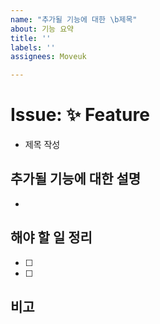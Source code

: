 ```yaml
---
name: "추가될 기능에 대한 \b제목"
about: 기능 요약
title: ''
labels: ''
assignees: Moveuk

---
```


# Issue: ✨ Feature
- 제목 작성

## 추가될 기능에 대한 설명
- 

## 해야 할 일 정리
- [ ] 
- [ ]

## 비고
